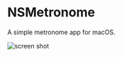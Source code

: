NSMetronome
===========

A simple metronome app for macOS.

![screen shot](https://user-images.githubusercontent.com/472161/37562230-c255b792-2a20-11e8-8ee0-38ad6f4b1fd4.png)
